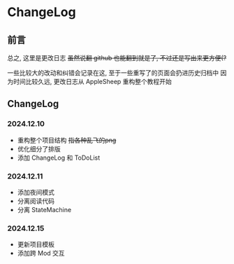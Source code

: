 # ChangeLog

## 前言

总之, 这里是更改日志 <del>虽然说翻 github 也能翻到就是了, 不过还是写出来更方便(?</del>

一些比较大的改动和纠错会记录在这, 至于一些重写了的页面会扔进历史归档中
因为时间比较久远, 更改日志从 AppleSheep 重构整个教程开始


## ChangeLog

### 2024.12.10
* 重构整个项目结构 <del>指各种乱飞的png</del>
* 优化细分了排版
* 添加 ChangeLog 和 ToDoList

### 2024.12.11
* 添加夜间模式
* 分离阅读代码
* 分离 StateMachine

### 2024.12.15
* 更新项目模板
* 添加跨 Mod 交互
